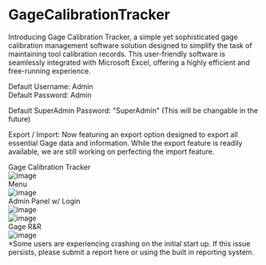 # GageCalibrationTracker
Introducing Gage Calibration Tracker, a simple yet sophisticated gage calibration management software solution designed to simplify the task of maintaining tool calibration records. This user-friendly software is seamlessly integrated with Microsoft Excel, offering a highly efficient and free-running experience.

Default Username: Admin<br>
Default Password: Admin<br>

Default SuperAdmin Password: "SuperAdmin" (This will be changable in the future)

Export / Import:
Now featuring an export option designed to export all essential Gage data and information. While the export feature is readily available, we are still working on perfecting the import feature.

Gage Calibration Tracker<br>
![image](https://github.com/alexfare/GageCalibrationTracker/assets/40654995/c050fac8-e9a1-46ac-be11-bfc57ee86a64)
<br>
Menu<br>
![image](https://github.com/alexfare/GageCalibrationTracker/assets/40654995/d42115c9-99d4-4162-a186-dde516a94842)
<br>
Admin Panel w/ Login<br>
![image](https://github.com/alexfare/GageCalibrationTracker/assets/40654995/8dc68f84-be95-4d58-a13b-fe19763056f2)
<br>
![image](https://github.com/alexfare/GageCalibrationTracker/assets/40654995/a2149984-5d7d-45a7-88bb-2c6e9379d5f0)
<br>
Gage R&R <br>
![image](https://github.com/alexfare/GageCalibrationTracker/assets/40654995/b7a09091-aa7b-49a5-9926-abbac4f5ad55)
<br>
*Some users are experiencing crashing on the initial start up. If this issue persists, please submit a report here or using the built in reporting system.
